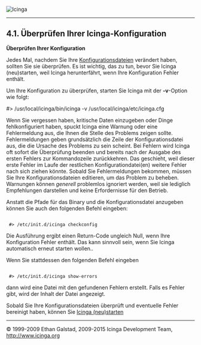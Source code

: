  ![Icinga](../images/logofullsize.png "Icinga") 

* * * * *

4.1. Überprüfen Ihrer Icinga-Konfiguration
------------------------------------------

**Überprüfen Ihrer Konfiguration**

Jedes Mal, nachdem Sie Ihre
[Konfigurationsdateien](config.md "3.1. Konfigurationsüberblick")
verändert haben, sollten Sie sie überprüfen. Es ist wichtig, das zu tun,
bevor Sie Icinga (neu)starten, weil Icinga herunterfährt, wenn Ihre
Konfiguration Fehler enthält.

Um Ihre Konfiguration zu überprüfen, starten Sie Icinga mit der
**-v**-Option wie folgt:

 #> /usr/local/icinga/bin/icinga -v /usr/local/icinga/etc/icinga.cfg
</code></pre>

Wenn Sie vergessen haben, kritische Daten einzugeben oder Dinge
fehlkonfiguriert haben, spuckt Icinga eine Warnung oder eine
Fehlermeldung aus, die Ihnen die Stelle des Problems zeigen sollte.
Fehlermeldungen geben grundsätzlich die Zeile der Konfigurationsdatei
aus, die die Ursache des Problems zu sein scheint. Bei Fehlern wird
Icinga oft sofort die Überprüfung beenden und bereits nach der Ausgabe
des ersten Fehlers zur Kommandozeile zurückkehren. Das geschieht, weil
dieser erste Fehler im Laufe der restlichen Konfigurationdatei(en)
weitere Fehler nach sich ziehen könnte. Sobald Sie Fehlermeldungen
bekommen, müssen Sie Ihre Konfigurationsdateien editieren, um das
Problem zu beheben. Warnungen können *generell* problemlos ignoriert
werden, weil sie lediglich Empfehlungen darstellen und keine
Erfordernisse für den Betrieb.

Anstatt die Pfade für das Binary und die Konfigurationsdatei anzugeben
können Sie auch den folgenden Befehl eingeben:

<pre><code>
 #> /etc/init.d/icinga checkconfig
</code></pre>

Die Ausführung ergibt einen Return-Code ungleich Null, wenn Ihre
Konfiguration Fehler enthält. Das kann sinnvoll sein, wenn Sie Icinga
automatisch erneut starten wollen..

Wenn Sie stattdessen den folgenden Befehl eingeben

<pre><code>
 #> /etc/init.d/icinga show-errors
</code></pre>

dann wird eine Datei mit den gefundenen Fehlern erstellt. Falls es
Fehler gibt, wird der Inhalt der Datei angezeigt.

Sobald Sie Ihre Konfigurationsdateien überprüft und eventuelle Fehler
bereinigt haben, können Sie [Icinga
(neu)starten](startstop.md "4.2. Icinga starten und stoppen")

* * * * *


© 1999-2009 Ethan Galstad, 2009-2015 Icinga Development Team,
http://www.icinga.org
